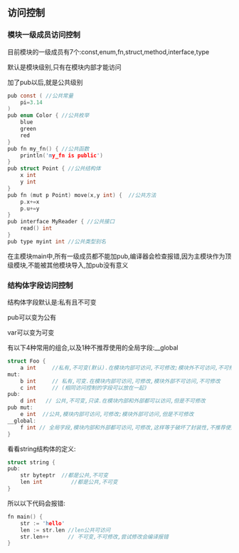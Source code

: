 ## 访问控制

### 模块一级成员访问控制

目前模块的一级成员有7个:const,enum,fn,struct,method,interface,type

默认是模块级别,只有在模块内部才能访问

加了pub以后,就是公共级别

```c
pub const ( //公共常量
	pi=3.14
)
pub enum Color { //公共枚举
	blue
	green
	red
}
pub fn my_fn() { //公共函数
	println('my_fn is public')
}
pub struct Point { //公共结构体
	x int
	y int
}
pub fn (mut p Point) move(x,y int) {  //公共方法
	p.x+=x
	p.u+=y
}
pub interface MyReader { //公共接口
	read() int
}
pub type myint int //公共类型别名

```

在主模块main中,所有一级成员都不能加pub,编译器会检查报错,因为主模块作为顶级模块,不能被其他模块导入,加pub没有意义



### 结构体字段访问控制

结构体字段默认是:私有且不可变

pub可以变为公有

var可以变为可变

有以下4种常用的组合,以及1种不推荐使用的全局字段:__global

```c
struct Foo {
	a int     //私有,不可变(默认).在模块内部可访问,不可修改;模块外不可访问,不可修改
mut: 
	b int     // 私有,可变.在模块内部可访问,可修改,模块外部不可访问,不可修改
	c int     // (相同访问控制的字段可以放在一起)   
pub: 
	d int   // 公共,不可变,只读.在模块内部和外部都可以访问,但是不可修改
pub mut: 
	e int  //公共,模块内部可访问,可修改;模块外部可访问,但是不可修改
__global:
	f int // 全局字段,模块内部和外部都可访问,可修改,这样等于破坏了封装性,不推荐使用
}             
```

看看string结构体的定义:

```c
struct string {
pub:
	str byteptr  //都是公共,不可变
	len int 		//都是公共,不可变
}
```

所以以下代码会报错:

```c
fn main() {
	str := 'hello'
	len := str.len //len公共可访问
	str.len++      // 不可变,不可修改,尝试修改会编译报错
}
```

